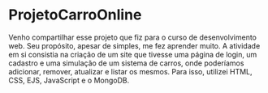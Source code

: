 # ProjetoCarroOnline
 Venho compartilhar esse projeto que fiz para o curso de desenvolvimento web. Seu propósito, apesar de simples, me fez aprender muito. A atividade em si consistia na criação de um site que tivesse uma página de login, um cadastro e uma simulação de um sistema de carros, onde poderíamos adicionar, remover, atualizar e listar os mesmos. Para isso, utilizei HTML, CSS, EJS, JavaScript e o MongoDB.
